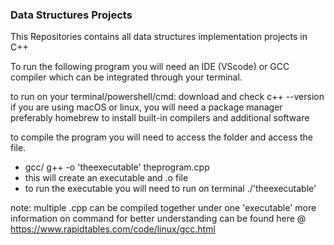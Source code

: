 ### Data Structures Projects

This Repositories contains all data structures implementation projects in C++ 

To run the following program you will need an IDE (VScode) or GCC compiler which can be integrated through your terminal.

to run on your terminal/powershell/cmd:
download and check c++ --version
if you are using macOS or linux, you will need a package manager preferably homebrew to install built-in compilers and additional software

to compile the program you will need to access the folder and access the file.
- gcc/ g++ -o 'theexecutable' theprogram.cpp
- this will create an executable and .o file
- to run the executable you will need to run on terminal ./'theexecutable'

note: multiple .cpp can be compiled together under one 'executable'
more information on command for better understanding can be found here @ https://www.rapidtables.com/code/linux/gcc.html
